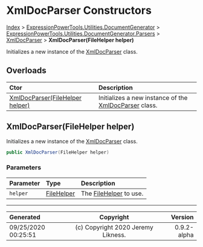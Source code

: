 ﻿# XmlDocParser Constructors

[Index](../index.md) > [ExpressionPowerTools.Utilities.DocumentGenerator](ExpressionPowerTools.Utilities.DocumentGenerator.a.md) > [ExpressionPowerTools.Utilities.DocumentGenerator.Parsers](ExpressionPowerTools.Utilities.DocumentGenerator.Parsers.n.md) > [XmlDocParser](ExpressionPowerTools.Utilities.DocumentGenerator.Parsers.XmlDocParser.cs.md) > **XmlDocParser(FileHelper helper)**

Initializes a new instance of the [XmlDocParser](ExpressionPowerTools.Utilities.DocumentGenerator.Parsers.XmlDocParser.cs.md) class.

## Overloads

| Ctor | Description |
| :-- | :-- |
| [XmlDocParser(FileHelper helper)](#xmldocparserfilehelper-helper) | Initializes a new instance of the [XmlDocParser](ExpressionPowerTools.Utilities.DocumentGenerator.Parsers.XmlDocParser.cs.md) class. |

## XmlDocParser(FileHelper helper)

Initializes a new instance of the [XmlDocParser](ExpressionPowerTools.Utilities.DocumentGenerator.Parsers.XmlDocParser.cs.md) class.

```csharp
public XmlDocParser(FileHelper helper)
```

### Parameters

| Parameter | Type | Description |
| :-- | :-- | :-- |
| `helper` | [FileHelper](ExpressionPowerTools.Utilities.DocumentGenerator.IO.FileHelper.cs.md) | The [FileHelper](ExpressionPowerTools.Utilities.DocumentGenerator.IO.FileHelper.cs.md) to use. |



---

| Generated | Copyright | Version |
| :-- | :-: | --: |
| 09/25/2020 00:25:51 | (c) Copyright 2020 Jeremy Likness. | 0.9.2-alpha |

